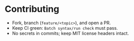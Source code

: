 # Contributing
- Fork, branch (`feature/<topic>`), and open a PR.  
- Keep CI green: `Batch syntax/run check` must pass.  
- No secrets in commits; keep MIT license headers intact.
